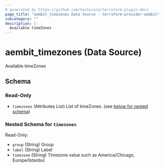 ```yaml
---
# generated by https://github.com/hashicorp/terraform-plugin-docs
page_title: "aembit_timezones Data Source - terraform-provider-aembit"
subcategory: ""
description: |-
  Available timeZones
---
```


# aembit_timezones (Data Source)

Available timeZones



<!-- schema generated by tfplugindocs -->
## Schema

### Read-Only

- `timezones` (Attributes List) List of timeZones. (see [below for nested schema](#nestedatt--timezones))

<a id="nestedatt--timezones"></a>
### Nested Schema for `timezones`

Read-Only:

- `group` (String) Group
- `label` (String) Label
- `timezone` (String) Timezone value such as America/Chicago, Europe/Istanbul
